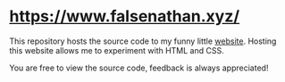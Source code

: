 # https://www.falsenathan.xyz/

This repository hosts the source code to my funny little [website](https://www.falsenathan.xyz/). Hosting this website allows me to experiment with HTML and CSS.

You are free to view the source code, feedback is always appreciated!

